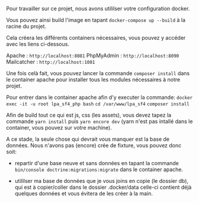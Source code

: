 Pour travailler sur ce projet, nous avons utililser votre configuration docker.

Vous pouvez ainsi build l'image en tapant `docker-compose up --build` à la racine du projet.

Cela créera les différents containers nécessaires, vous pouvez y accéder avec les liens ci-dessous.

Apache : `http://localhost:8081`
PhpMyAdmin : `http://localhost:8090`
Mailcatcher : `http://localhost:1081`

Une fois celà fait, vous pouvez lancer la commande `composer install` dans le container apache pour installer tous les modules nécessaires à notre projet.

Pour entrer dans le container apache afin d'y executer la commande: 
`docker exec -it -u root lpa_sf4_php bash`
`cd /var/www/lpa_sf4`
`composer install`

Afin de build tout ce qui est js, css (les assets), vous devez tapez la commande `yarn install` puis `yarn encore dev` (yarn n'est pas intallé dans le container, vous pouvez sur votre machine).

A ce stade, la seule chose qui devrait vous manquer est la base de données.
Nous n'avons pas (encore) crée de fixture, vous pouvez donc soit:
 -  repartir d'une base neuve et sans données en tapant la commande `bin/console doctrine:migrations:migrate` dans le container apache.
 
 -  utililser ma base de données que je vous joins en copie (le dossier db), qui est à copier/coller dans le dossier .docker/data  celle-ci contient déjà quelques données et vous évitera de les créer à la main.


